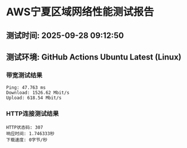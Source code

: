 # AWS宁夏区域网络性能测试报告
## 测试时间: 2025-09-28 09:12:50
## 测试环境: GitHub Actions Ubuntu Latest (Linux)

### 带宽测试结果
```
Ping: 47.763 ms
Download: 1526.62 Mbit/s
Upload: 618.54 Mbit/s
```

### HTTP连接测试结果
```
HTTP状态码: 307
响应时间: 1.746333秒
下载速度: 0字节/秒
```

